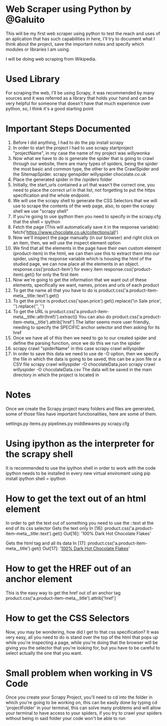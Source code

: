 # Web Scraper using Python by @Galuito
This will be my first web scraper using python to test the reach and uses of an aplication that has such capabilities in here, I'll try to document what I think about the project, save the important notes and specify which modules or libraries I am using.

I will be doing web scraping from Wikipedia.

# Used Library
For scraping the web, I'll be using Scrapy, it was recommended by many sources and it was referred as a library that holds your hand and can be very helpful for someone that doesn't have that much experience over python, so, I think it's a good starting point

# Important Steps Documented
1. Before I did anything, I had to do the pip install scrapy 
2. In order to start the project I had to use scrapy startproject "projectName", in my case the name of my project was willywonka
3. Now what we have to do is generate the spider that is going to crawl through our website, there are many types of spiders, being the spider the most basic and common type, the other to are the CrawlSpider and the SitemapSpider. 
scrapy genspider willyspider chocolate.co.uk
4. Place the generated spider in the /spiders folder
5. Initially, the start_urls contained a url that wasn't the correct one, you need to place the correct url in that list, not forgetting to put the https specification and the whole endpoint.
6. We will use the scrapy shell to generate the CSS Selectors that we will use to scrape the contents of the web page, also, to open the scrapy shell we use "scrapy shell"
7. If you're going to use ipython then you need to specify in the scrapy.cfg that the shell = ipython
8. Fetch the page (This will automatically save it in the response variable): fetch('https://www.chocolate.co.uk/collections/all')
9. Now we'll inspect the page manually (in our browser) and right click on an item, then, we will use the inspect element option
10. We find that all the elements in the page have their own custom element (product-item) in the html, we can then use this to extract them into our spider, using the response variable which is housing the html of the studied page, we can now place all the elements in an object. 
response.css('product-item') for every item
response.css('product-item).get() for only the first item
11. Now we're going to get the information that we want out of these elements, specifically we want, names, prices and urls of each product
12. To get the name all that you have to do is product.css('a.product-item-meta__title::text').get() 
13. To get the price is product.css('span.price').get().replace('<span class="price">\n              <span class="visually-hidden">Sale price</span>', '').replace('</span>', '')
14. To get the URL is product.css('a.product-item-meta__title::attr(href)').extract()
You can also do product.css('a.product-item-meta__title').attrib['href']
The latter seems more user friendly, needing to specify the SPECIFIC anchor selector and then asking for its href
15. Once we have all of this then we need to go to our created spider and define the parsing function, once we do this we run the spider
16. scrapy crawl "spiderName" in this case scrapy crawl willyspider 
17. In order to save this data we need to use de -O option, then we specify the file in which the data is going to be saved, this can be a json file or a CSV file
scrapy crawl willyspider -O chocolateData.json
scrapy crawl willyspider -O chocolateData.csv
The data will be saved in the main directory in which the project is located in



# Notes
Once we create the Scrapy project many folders and files are generated, some of those files have important functionalities, here are some of them.

settings.py
items.py
pipelines.py
middlewares.py
scrapy.cfg

# Using ipython as the interpreter for the scrapy shell
It is recommended to use the ipython shell in order to work with the code
ipython needs to be installed in every new virtual enviroment using pip install ipython
shell = ipython

# How to get the text out of an html element
In order to get the text out of something you need to use the ::text at the end of its css selector
Gets the text only
In [16]: product.css('a.product-item-meta__title::text').get()
Out[16]: '100% Dark Hot Chocolate Flakes'

Gets the html tag and all its data
In [17]: product.css('a.product-item-meta__title').get()
Out[17]: '<a href="/products/100-dark-hot-chocolate-flakes" class="product-item-meta__title">100% Dark Hot Chocolate Flakes</a>' 

# How to get the HREF out of an anchor element
This is the easy way to get the href out of an anchor tag
product.css('a.product-item-meta__title').attrib['href']

# How to get the CSS Selectors
Now, you may be wondering, how did I get to that css specification? 
It was very easy, all you need to do is stand over the top of the html that pops up while you're inspecting a page, while you're doing that the browser will be giving you the selector that you're looking for, but you have to be careful to select actually the one that you want.

# Small problem when working in VS Code
Once you create your Scrapy Project, you'll need to cd into the folder in which you're going to be working on, this can be easily done by typing cd 'projectFolder' in your terminal, this can solve many problems and will allow your terminal to have access to your spiders, if you try to crawl your spiders without being in said folder your code won't be able to run
